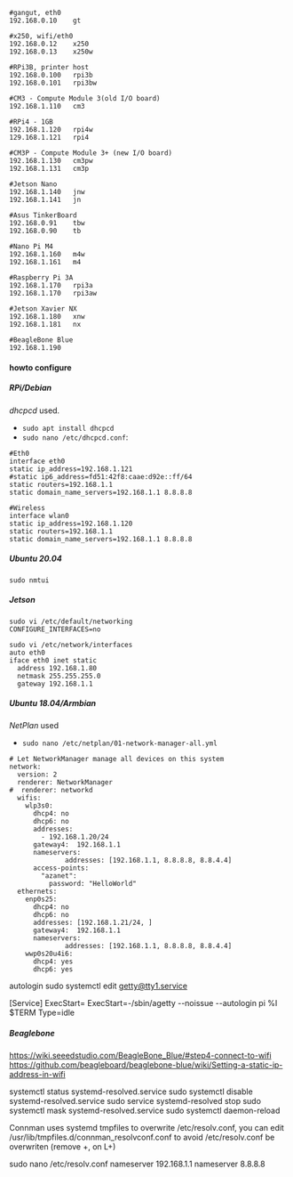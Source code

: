 ```
#gangut, eth0
192.168.0.10    gt

#x250, wifi/eth0
192.168.0.12    x250
192.168.0.13    x250w

#RPi3B, printer host
192.168.0.100   rpi3b
192.168.0.101   rpi3bw

#CM3 - Compute Module 3(old I/O board)
192.168.1.110  	cm3

#RPi4 - 1GB
192.168.1.120 	rpi4w
129.168.1.121	rpi4

#CM3P - Compute Module 3+ (new I/O board)
192.168.1.130  	cm3pw
192.168.1.131  	cm3p

#Jetson Nano
192.168.1.140	jnw
192.168.1.141	jn

#Asus TinkerBoard
192.168.0.91	tbw
192.168.0.90	tb

#Nano Pi M4
192.168.1.160	m4w
192.168.1.161	m4

#Raspberry Pi 3A
192.168.1.170   rpi3a
192.168.1.170   rpi3aw

#Jetson Xavier NX
192.168.1.180   xnw
192.168.1.181   nx

#BeagleBone Blue
192.168.1.190
```

#### howto configure

##### RPi/Debian

*dhcpcd* used.
	
- `sudo apt install dhcpcd`
- `sudo nano /etc/dhcpcd.conf`:

```
#Eth0
interface eth0
static ip_address=192.168.1.121
#static ip6_address=fd51:42f8:caae:d92e::ff/64
static routers=192.168.1.1
static domain_name_servers=192.168.1.1 8.8.8.8

#Wireless
interface wlan0
static ip_address=192.168.1.120
static routers=192.168.1.1
static domain_name_servers=192.168.1.1 8.8.8.8
```

##### Ubuntu 20.04

`sudo nmtui`

##### Jetson
```
sudo vi /etc/default/networking
CONFIGURE_INTERFACES=no
```
```
sudo vi /etc/network/interfaces
auto eth0
iface eth0 inet static
  address 192.168.1.80
  netmask 255.255.255.0
  gateway 192.168.1.1
```

##### Ubuntu 18.04/Armbian

*NetPlan* used
 
 
- `sudo nano /etc/netplan/01-network-manager-all.yml`

```
# Let NetworkManager manage all devices on this system
network:
  version: 2
  renderer: NetworkManager
#  renderer: networkd
  wifis:
    wlp3s0:
      dhcp4: no
      dhcp6: no
      addresses:
        - 192.168.1.20/24
      gateway4:  192.168.1.1
      nameservers:
              addresses: [192.168.1.1, 8.8.8.8, 8.8.4.4]
      access-points:
        "azanet":
          password: "HelloWorld"
  ethernets:
    enp0s25:
      dhcp4: no
      dhcp6: no
      addresses: [192.168.1.21/24, ]
      gateway4:  192.168.1.1
      nameservers:
              addresses: [192.168.1.1, 8.8.8.8, 8.8.4.4]
    wwp0s20u4i6:
      dhcp4: yes
      dhcp6: yes
```

autologin
sudo systemctl edit getty@tty1.service

[Service]
ExecStart=
ExecStart=-/sbin/agetty --noissue --autologin pi %I $TERM
Type=idle

##### Beaglebone
https://wiki.seeedstudio.com/BeagleBone_Blue/#step4-connect-to-wifi
https://github.com/beagleboard/beaglebone-blue/wiki/Setting-a-static-ip-address-in-wifi

systemctl status systemd-resolved.service
sudo systemctl disable systemd-resolved.service
sudo service systemd-resolved stop
sudo systemctl mask systemd-resolved.service
sudo systemctl daemon-reload


Connman uses systemd tmpfiles to overwrite /etc/resolv.conf, you can
edit /usr/lib/tmpfiles.d/connman_resolvconf.conf to avoid
/etc/resolv.conf be overwriten (remove +, on L+)

sudo nano /etc/resolv.conf
nameserver 192.168.1.1
nameserver 8.8.8.8